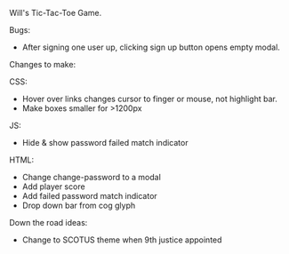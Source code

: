 Will's Tic-Tac-Toe Game.

Bugs:
 - After signing one user up, clicking sign up button opens empty modal.
 



Changes to make:

CSS:
 - Hover over links changes cursor to finger or mouse, not highlight bar.
 - Make boxes smaller for >1200px

JS:
 - Hide & show password failed match indicator

HTML:
 - Change change-password to a modal
 - Add player score
 - Add failed password match indicator
 - Drop down bar from cog glyph


Down the road ideas:
 - Change to SCOTUS theme when 9th justice appointed
